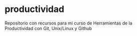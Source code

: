 # productividad
Repositorio con recursos para mi curso de Herramientas de la Productividad con Git, Unix/Linux y Github
